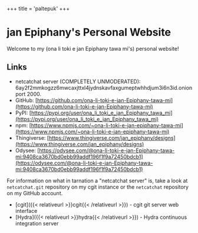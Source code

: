 +++
title = 'paltepuk'
+++

# jan Epiphany's Personal Website

Welcome to my (ona li toki e jan Epiphany tawa mi's) personal website!

## Links

- netcatchat server (COMPLETELY UNMODERATED): 6ay2f2mmkogzz6mwcaxjttxl4jydnskavfaxgumeptwhhdjum3i6n3id.onion port 2000.
- GitHub: [https://github.com/ona-li-toki-e-jan-Epiphany-tawa-mi](https://github.com/ona-li-toki-e-jan-Epiphany-tawa-mi)
- PyPI: [https://pypi.org/user/ona_li_toki_e_jan_Epiphany_tawa_mi](https://pypi.org/user/ona_li_toki_e_jan_Epiphany_tawa_mi)
- npm: [https://www.npmjs.com/~ona-li-toki-e-jan-epiphany-tawa-mi](https://www.npmjs.com/~ona-li-toki-e-jan-epiphany-tawa-mi)
- Thingiverse: [https://www.thingiverse.com/jan_epiphany/designs](https://www.thingiverse.com/jan_epiphany/designs)
- Odysee: [https://odysee.com/@ona-li-toki-e-jan-Epiphany-tawa-mi:9408ca3670bd0ebb99addf196f1f9a72450bdcb1](https://odysee.com/@ona-li-toki-e-jan-Epiphany-tawa-mi:9408ca3670bd0ebb99addf196f1f9a72450bdcb1)

For information on what in tarnation a "netcatchat server" is, take a look at
`netcatchat.git` repository on my cgit instance or the `netcatchat` repository
on my GitHub account.

- [cgit]({{< relativeurl >}}cgit{{< /relativeurl >}}) - cgit git server web interface
- [Hydra]({{< relativeurl >}}hydra{{< /relativeurl >}}) - Hydra continuous integration server
